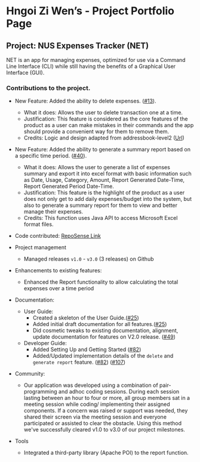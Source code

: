 # Hngoi Zi Wen’s - Project Portfolio Page

## Project: NUS Expenses Tracker (NET)
NET is an app for managing expenses, optimized for use via a Command Line Interface (CLI) while still having the benefits of a Graphical User Interface (GUI).

### Contributions to the project.

* New Feature: Added the ability to delete expenses.
([#13](https://github.com/AY2021S1-TIC4001-4/tp/pull/13)).
  * What it does: Allows the user to delete transaction one at a time. 
  * Justification: This feature is considered as the core features of the product as a user can make mistakes in their commands and the app should provide a convenient way for them to remove them.
  * Credits: Logic and design adapted from addressbook-level2 ([Url](https://github.com/se-edu/addressbook-level2/blob/master/src/seedu/addressbook/ui/TextUi.java))
  
* New Feature: Added the ability to generate a summary report based on a specific time period.
([#40](https://github.com/AY2021S1-TIC4001-4/tp/pull/40)).
  * What it does: Allows the user to generate a list of expenses summary and export it into excel format with basic information such as Date, Usage, Category, Amount, Report Generated Date-Time, Report Generated Period Date-Time. 
  * Justification: This feature is the highlight of the product as a user does not only get to add daily expenses/budget into the system, but also to generate a summary report for them to view and better manage their expenses.
  * Credits: This function uses Java API to access Microsoft Excel format files.

* Code contributed: [RepoSense Link](https://nus-tic4001-ay2021s1.github.io/tp-dashboard/#breakdown=true&search=e0261618&sort=groupTitle&sortWithin=title&since=2020-08-14&timeframe=commit&mergegroup=&groupSelect=groupByRepos&checkedFileTypes=docs~functional-code~test-code~other)
 
* Project management
  * Managed releases ```v1.0``` - ```v3.0``` (3 releases) on Github
 
<div style="page-break-after: always;"></div>

* Enhancements to existing features:
  * Enhanced the Report functionality to allow calculating the total expenses over a time period

* Documentation:
  * User Guide:
    * Created a skeleton of the User Guide.([#25](https://github.com/AY2021S1-TIC4001-4/tp/pull/25))
    * Added initial draft documentation for all features.([#25](https://github.com/AY2021S1-TIC4001-4/tp/pull/25))
	* Did cosmetic tweaks to existing documentation, alignment, update documentation for features on V2.0 release. ([#49](https://github.com/AY2021S1-TIC4001-4/tp/pull/49))
  * Developer Guide:
    * Added Setting Up and Getting Started ([#82](https://github.com/AY2021S1-TIC4001-4/tp/pull/82))
    * Added/Updated implementation details of the ```delete``` and ```generate report``` feature. ([#82](https://github.com/AY2021S1-TIC4001-4/tp/pull/82)) ([#107](https://github.com/AY2021S1-TIC4001-4/tp/pull/107))
	
* Community:
  * Our application was developed using a combination of pair-programming and adhoc coding sessions. During each session lasting between an hour to four or more, all group members sat in a meeting session while coding/ implementing their assigned components. If a concern was raised or support was needed, they shared their screen via the meeting session and everyone participated or assisted to clear the obstacle. Using this method we've successfully cleared v1.0 to v3.0 of our project milestones. 

* Tools
  * Integrated a third-party library (Apache POI) to the report function.